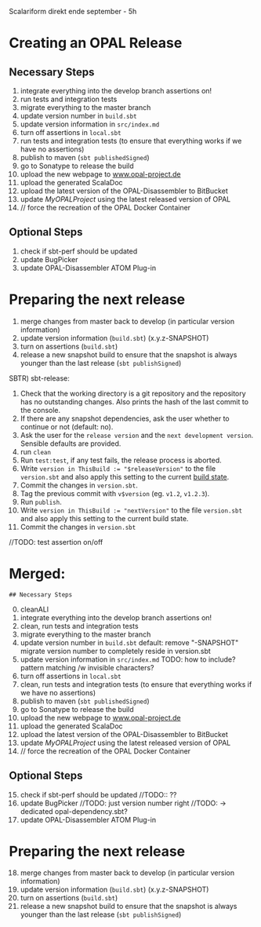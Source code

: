 Scalariform direkt ende september - 5h

# Creating an OPAL Release


## Necessary Steps
 1. integrate everything into the develop branch
 assertions on!
 1. run tests and integration tests
 1. migrate everything to the master branch
 1. update version number in `build.sbt`
 1. update version information in `src/index.md`
 1. turn off assertions in `local.sbt`
 1. run tests and integration tests (to ensure that everything works if we have no assertions)
 1. publish to maven (`sbt publishedSigned`)
 1. go to Sonatype to release the build
 1. upload the new webpage to www.opal-project.de
 1. upload the generated ScalaDoc
 1. upload the latest version of the OPAL-Disassembler to BitBucket
 1. update *MyOPALProject* using the latest released version of OPAL
 1. // force the recreation of the OPAL Docker Container

## Optional Steps
 1. check if sbt-perf should be updated
 1. update BugPicker
 1. update OPAL-Disassembler ATOM Plug-in

# Preparing the next release
 1. merge changes from master back to develop (in particular version information)
 1. update version information (`build.sbt`) (x.y.z-SNAPSHOT)
 1. turn on assertions (`build.sbt`)
 1. release a new snapshot build to ensure that the snapshot is always younger than the last release (`sbt publishSigned`)


 SBTR) sbt-release:
  1. Check that the working directory is a git repository and the repository has no outstanding changes. Also prints the hash of the last commit to the console.
  2. If there are any snapshot dependencies, ask the user whether to continue or not (default: no).
  3. Ask the user for the `release version` and the `next development version`. Sensible defaults are provided.
  4. run `clean`
  5. Run `test:test`, if any test fails, the release process is aborted.
  6. Write `version in ThisBuild := "$releaseVersion"` to the file `version.sbt` and also apply this setting to the current [build state](http://www.scala-sbt.org/release/docs/Build-State.html).
  7. Commit the changes in `version.sbt`.
  8. Tag the previous commit with `v$version` (eg. `v1.2`, `v1.2.3`).
  9. Run `publish`.
  10. Write `version in ThisBuild := "nextVersion"` to the file `version.sbt` and also apply this setting to the current build state.
  11. Commit the changes in `version.sbt`

//TODO: test assertion on/off

# Merged:
    ## Necessary Steps
  0. cleanALl
  1. integrate everything into the develop branch
  assertions on!
  2. clean, run tests and integration tests
  3. migrate everything to the master branch
  4. update version number in `build.sbt`
        default: remove "-SNAPSHOT"
        migrate version number to completely reside in version.sbt
  5. update version information in `src/index.md`
        TODO: how to include? pattern matching /w invisible characters?
  6. turn off assertions in `local.sbt`
  7. clean, run tests and integration tests (to ensure that everything works if we have no assertions)
  8. publish to maven (`sbt publishedSigned`)
  9. go to Sonatype to release the build
  10. upload the new webpage to www.opal-project.de
  11. upload the generated ScalaDoc
  12. upload the latest version of the OPAL-Disassembler to BitBucket
  13. update *MyOPALProject* using the latest released version of OPAL
  14. // force the recreation of the OPAL Docker Container

  ## Optional Steps
   15. check if sbt-perf should be updated
        //TODO:: ??
   16. update BugPicker
        //TODO: just version number right
        //TODO: -> dedicated opal-dependency.sbt?
   17. update OPAL-Disassembler ATOM Plug-in

  # Preparing the next release
   18. merge changes from master back to develop (in particular version information)
   19. update version information (`build.sbt`) (x.y.z-SNAPSHOT)
   20. turn on assertions (`build.sbt`)
   21. release a new snapshot build to ensure that the snapshot is always younger than the last release (`sbt publishSigned`)